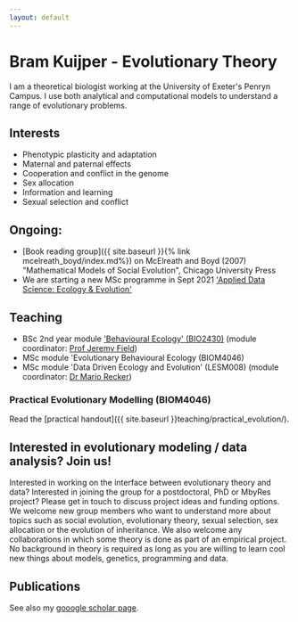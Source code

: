 ```yaml
---
layout: default
---
```


# Bram Kuijper - Evolutionary Theory
I am a theoretical biologist working at the University of Exeter's Penryn Campus. I use both analytical and computational models to understand a range of evolutionary problems.

## Interests
* Phenotypic plasticity and adaptation
* Maternal and paternal effects
* Cooperation and conflict in the genome
* Sex allocation
* Information and learning
* Sexual selection and conflict

## Ongoing:
* [Book reading group]({{ site.baseurl }}{% link mcelreath_boyd/index.md%}) on McElreath and Boyd (2007) "Mathematical Models of Social Evolution", Chicago University Press 
* We are starting a new MSc programme in Sept 2021 ['Applied Data Science: Ecology & Evolution'](https://www.exeter.ac.uk/postgraduate/courses/mathematics/appdataeco/) 
 
## Teaching
* BSc 2nd year module ['Behavioural Ecology' (BIO2430)](https://biosciences.exeter.ac.uk/current/modules/description/index.php?moduleCode=BIO2430&ay=2021/2)  (module coordinator: [Prof Jeremy Field](https://biosciences.exeter.ac.uk/staff/profile/index.php?web_id=Jeremy_Field))
* MSc module 'Evolutionary Behavioural Ecology (BIOM4046)
* MSc module 'Data Driven Ecology and Evolution' (LESM008) (module coordinator: [Dr Mario Recker](https://biosciences.exeter.ac.uk/staff/profile/index.php?web_id=Mario_Recker))

### Practical Evolutionary Modelling (BIOM4046)
Read the [practical handout]({{ site.baseurl }}teaching/practical_evolution/).

## Interested in evolutionary modeling / data analysis? Join us!
Interested in working on the interface between evolutionary theory and data? Interested in joining the group for a postdoctoral, PhD or MbyRes project? Please get in touch to discuss project ideas and funding options.
We welcome new group members who want to understand more about topics such as social evolution, evolutionary theory, sexual selection, sex allocation or the evolution of inheritance. We also welcome any collaborations in which some theory is done as part of an empirical project. No background in theory is required as long as you are willing to learn cool new things about models, genetics, programming and data.

## Publications 
See also my [gooogle scholar page](https://scholar.google.com/citations?user=qoxet6oAAAAJ&hl=en).
<script src="https://bibbase.org/show?bib=https://bramkuijper.github.io/pubs.bib&jsonp=1"></script>
